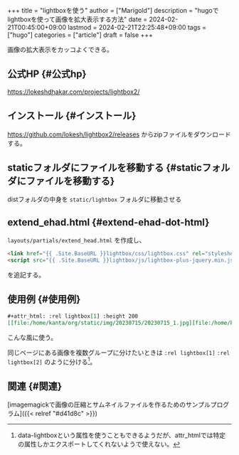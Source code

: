 +++
title = "lightboxを使う"
author = ["Marigold"]
description = "hugoでlightboxを使って画像を拡大表示する方法"
date = 2024-02-21T00:45:00+09:00
lastmod = 2024-02-21T22:25:48+09:00
tags = ["hugo"]
categories = ["article"]
draft = false
+++

画像の拡大表示をカッコよくできる。


## 公式HP {#公式hp}

<https://lokeshdhakar.com/projects/lightbox2/>


## インストール {#インストール}

<https://github.com/lokesh/lightbox2/releases> からzipファイルをダウンロードする。


## staticフォルダにファイルを移動する {#staticフォルダにファイルを移動する}

distフォルダの中身を `static/lightbox` フォルダに移動させる


## extend_ehad.html {#extend-ehad-dot-html}

`layouts/partials/extend_head.html` を作成し、

```html
<link href="{{ .Site.BaseURL }}lightbox/css/lightbox.css" rel="stylesheet" />
<script src="{{ .Site.BaseURL }}lightbox/js/lightbox-plus-jquery.min.js"></script>
```

を追記する。


## 使用例 {#使用例}

```org
#+attr_html: :rel lightbox[1] :height 200
[[file:/home/kanta/org/static/img/20230715/20230715_1.jpg][file:/home/kanta/org/static/img/20230715/thumbnail/20230715_1.jpg]]
```

こんな風に使う。

同じページにある画像を複数グループに分けたいときは
`:rel lightbox[1]` `:rel lightbox[2]` のように分ける[^fn:1]。


## 関連 {#関連}

[imagemagickで画像の圧縮とサムネイルファイルを作るためのサンプルプログラム]({{< relref "#d41d8c" >}})

[^fn:1]: data-lightboxという属性を使うこともできるようだが、attr_htmlでは特定の属性しかエクスポートしてくれないようで使えない。
